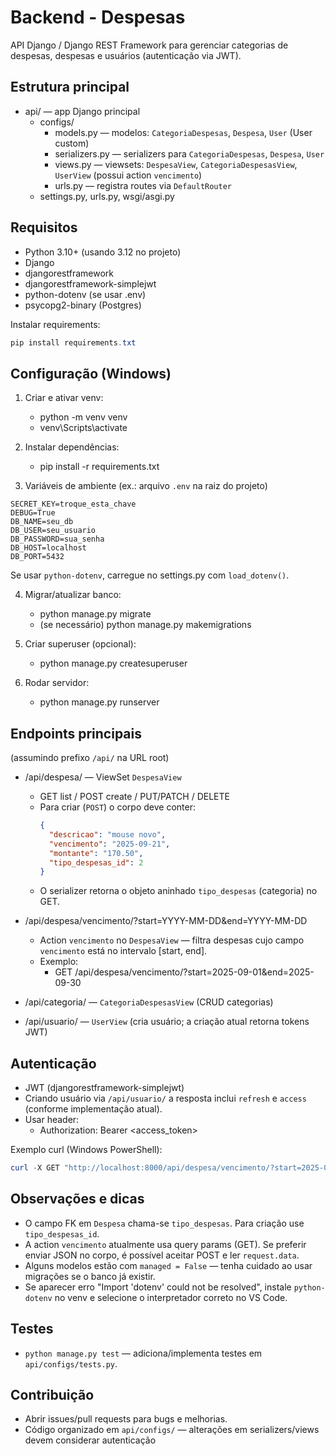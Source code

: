 # Backend - Despesas

API Django / Django REST Framework para gerenciar categorias de despesas, despesas e usuários (autenticação via JWT).

## Estrutura principal
- api/ — app Django principal
  - configs/
    - models.py — modelos: `CategoriaDespesas`, `Despesa`, `User` (User custom)
    - serializers.py — serializers para `CategoriaDespesas`, `Despesa`, `User`
    - views.py — viewsets: `DespesaView`, `CategoriaDespesasView`, `UserView` (possui action `vencimento`)
    - urls.py — registra routes via `DefaultRouter`
  - settings.py, urls.py, wsgi/asgi.py

## Requisitos
- Python 3.10+ (usando 3.12 no projeto)
- Django
- djangorestframework
- djangorestframework-simplejwt
- python-dotenv (se usar .env)
- psycopg2-binary (Postgres)

Instalar requirements:
```powershell
pip install requirements.txt
```

## Configuração (Windows)
1. Criar e ativar venv:
   - python -m venv venv
   - venv\Scripts\activate

2. Instalar dependências:
   - pip install -r requirements.txt

3. Variáveis de ambiente (ex.: arquivo `.env` na raiz do projeto)
```env
SECRET_KEY=troque_esta_chave
DEBUG=True
DB_NAME=seu_db
DB_USER=seu_usuario
DB_PASSWORD=sua_senha
DB_HOST=localhost
DB_PORT=5432
```
Se usar `python-dotenv`, carregue no settings.py com `load_dotenv()`.

4. Migrar/atualizar banco:
   - python manage.py migrate
   - (se necessário) python manage.py makemigrations

5. Criar superuser (opcional):
   - python manage.py createsuperuser

6. Rodar servidor:
   - python manage.py runserver

## Endpoints principais
(assumindo prefixo `/api/` na URL root)

- /api/despesa/ — ViewSet `DespesaView`
  - GET list / POST create / PUT/PATCH / DELETE
  - Para criar (`POST`) o corpo deve conter:
    ```json
    {
      "descricao": "mouse novo",
      "vencimento": "2025-09-21",
      "montante": "170.50",
      "tipo_despesas_id": 2
    }
    ```
  - O serializer retorna o objeto aninhado `tipo_despesas` (categoria) no GET.

- /api/despesa/vencimento/?start=YYYY-MM-DD&end=YYYY-MM-DD
  - Action `vencimento` no `DespesaView` — filtra despesas cujo campo `vencimento` está no intervalo [start, end].
  - Exemplo:
    - GET /api/despesa/vencimento/?start=2025-09-01&end=2025-09-30

- /api/categoria/ — `CategoriaDespesasView` (CRUD categorias)
- /api/usuario/ — `UserView` (cria usuário; a criação atual retorna tokens JWT)

## Autenticação
- JWT (djangorestframework-simplejwt)
- Criando usuário via `/api/usuario/` a resposta inclui `refresh` e `access` (conforme implementação atual).
- Usar header:
  - Authorization: Bearer <access_token>

Exemplo curl (Windows PowerShell):
```powershell
curl -X GET "http://localhost:8000/api/despesa/vencimento/?start=2025-09-01&end=2025-09-30" -H "Authorization: Bearer <TOKEN>"
```

## Observações e dicas
- O campo FK em `Despesa` chama-se `tipo_despesas`. Para criação use `tipo_despesas_id`.
- A action `vencimento` atualmente usa query params (GET). Se preferir enviar JSON no corpo, é possível aceitar POST e ler `request.data`.
- Alguns modelos estão com `managed = False` — tenha cuidado ao usar migrações se o banco já existir.
- Se aparecer erro "Import 'dotenv' could not be resolved", instale `python-dotenv` no venv e selecione o interpretador correto no VS Code.

## Testes
- `python manage.py test` — adiciona/implementa testes em `api/configs/tests.py`.

## Contribuição
- Abrir issues/pull requests para bugs e melhorias.
- Código organizado em `api/configs/` — alterações em serializers/views devem considerar autenticação